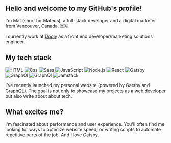 ## Hello and welcome to my GitHub's profile!

I'm Mat (short for Mateus), a full-stack developer and a digital marketer from Vancouver, Canada. 🇨🇦

I currently work at [Dooly](https://www.dooly.ai/) as a front end developer/marketing solutions engineer.

## My tech stack

<img alt="HTML" src="https://img.shields.io/badge/HTML-E34F26?logo=html5&logoColor=white&style=for-the-badge" /> <img alt="Css" src="https://img.shields.io/badge/CSS-1572B6?logo=css3&logoColor=white&style=for-the-badge" /> <img alt="Sass" src="https://img.shields.io/badge/Sass-CC6699?logo=sass&logoColor=white&style=for-the-badge" /> <img alt="JavaScript" src="https://img.shields.io/badge/JavaScript-F7DF1E?logo=javascript&logoColor=black&style=for-the-badge" /> <img alt="Node.js" src="https://img.shields.io/badge/Node.js-339933?logo=node.js&logoColor=white&style=for-the-badge" /> <img alt="React" src="https://img.shields.io/badge/React-61DAFB?logo=react&logoColor=black&style=for-the-badge" /> <img alt="Gatsby" src="https://img.shields.io/badge/Gatsby-663399?logo=gatsby&logoColor=white&style=for-the-badge" /> <img alt="GraphQl" src="https://img.shields.io/badge/GraphQL-E10098?logo=graphql&logoColor=white&style=for-the-badge" /> <img alt="GraphQl" src="https://img.shields.io/badge/WordPress-00749C?logo=wordpress&logoColor=white&style=for-the-badge" /> <img alt="Jamstack" src="https://img.shields.io/badge/Jamstack-F0047F?logo=Jamstack&logoColor=white&style=for-the-badge" />

I've recently launched my personal website (powered by Gatsby and GraphQL). The goal is not only to showcase my projects as a web developer but also write about about tech.

## What excites me?

I'm fascinated about performance and user experience. You'll often find me looking for ways to optimize website speed, or writing scripts to automate repetitive parts of the job. And I love Gatsby.
